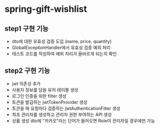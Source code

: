 # spring-gift-wishlist

## step1 구현 기능
- dto에 대한 유효성 검증 도입 (name, price, quantity)
- GlobalExceptionHandler에서 유효성 검증 예외 처리
- 테스트 코드를 작성하여 예외 처리가 올바르게 되는지 확인

## step2 구현 기능
- jwt 의존성 추가
- 사용자 정보를 담을 유저 테이블 생성
- 로그인 인증을 위한 filter 생성
- 토큰을 발급하는 jwtTokenProvider 생성
- 토큰을 매 요청마다 검증하는 jwtAuthenticationFilter 생성
- 최초 관리자를 생성하고 관리자 권한 부여하는 API 생성
- 상품 생성 dto에 "카카오"라는 단어가 들어오면 Role이 관리자일 경우에만 가능 